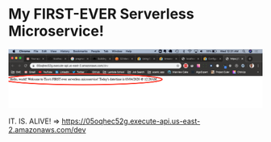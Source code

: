 # My FIRST-EVER Serverless Microservice!

<img src="./first_ever.png">

IT. IS. ALIVE! => https://05oqhec52g.execute-api.us-east-2.amazonaws.com/dev
